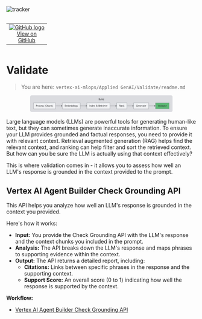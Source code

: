 ![tracker](https://us-central1-vertex-ai-mlops-369716.cloudfunctions.net/pixel-tracking?path=statmike%2Fvertex-ai-mlops%2FApplied+GenAI%2FValidate&file=readme.md)
<!--- header table --->
<table align="left">     
  <td style="text-align: center">
    <a href="https://github.com/statmike/vertex-ai-mlops/blob/main/Applied%20GenAI/Validate/readme.md">
      <img src="https://cloud.google.com/ml-engine/images/github-logo-32px.png" alt="GitHub logo">
      <br>View on<br>GitHub
    </a>
  </td>
</table><br/><br/><br/><br/>

---
# Validate
> You are here: `vertex-ai-mlops/Applied GenAI/Validate/readme.md`

<p align="center"><center>
    <img src="../resources/images/created/applied-genai/overview-build-validate.png" width="75%">
</center></p>

Large language models (LLMs) are powerful tools for generating human-like text, but they can sometimes generate inaccurate information. To ensure your LLM provides grounded and factual responses, you need to provide it with relevant context. Retrieval augmented generation (RAG) helps find the relevant context, and ranking can help filter and sort the retrieved context. But how can you be sure the LLM is actually using that context effectively?

This is where validation comes in - it allows you to assess how well an LLM's response is grounded in the context provided to the prompt.

## Vertex AI Agent Builder Check Grounding API

This API helps you analyze how well an LLM's response is grounded in the context you provided.

Here's how it works:

- **Input:** You provide the Check Grounding API with the LLM's response and the context chunks you included in the prompt.
- **Analysis:** The API breaks down the LLM's response and maps phrases to supporting evidence within the context.
- **Output:** The API returns a detailed report, including:
    - **Citations:** Links between specific phrases in the response and the supporting context.
    - **Support Score:** An overall score (0 to 1) indicating how well the response is supported by the context.

**Workflow:**

- [Vertex AI Agent Builder Check Grounding API](../Validate/Vertex%20AI%20Agent%20Builder%20Check%20Grounding%20API.ipynb)
